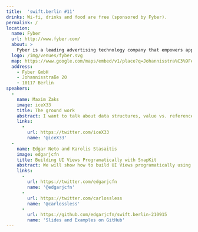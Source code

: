 ```yaml
---
title:  'swift.berlin #11'
drinks: Wi-fi, drinks and food are free (sponsored by Fyber).
permalink: /
location:
  name: Fyber
  url: http://www.fyber.com/
  about: >
    Fyber is a leading advertising technology company that empowers app developers to execute smart monetization strategies.
  logo: /img/venues/fyber.svg
  map: https://www.google.com/maps/embed/v1/place?q=Johannisstra%C3%9Fe%2020%2C%20Berlin%2C%20Germany&key=AIzaSyCjTjlx3dtYCMkR7xQklFA1w0K36eNduPw
  address:
    - Fyber GmbH
    - Johannisstraße 20
    - 10117 Berlin
speakers:
  -
    name: Maxim Zaks
    image: iceX33
    title: The ground work
    abstract: I want to talk about data structures, value vs. reference type and maybe even singleton pattern.
    links:
      -
        url: https://twitter.com/iceX33
        name: '@iceX33'
  -
    name: Edgar Neto and Karolis Stasaitis
    image: edgarjcfn
    title: Building UI Views Programatically with SnapKit
    abstract: We will show how to build UI Views programatically using SnapKit's DSL instead of Interface Builder. We will also expand the discussion about reuse of graphical components through composition (instead of inheritance).
    links:
      -
        url: https://twitter.com/edgarjcfn
        name: '@edgarjcfn'
      -
        url: https://twitter.com/carlossless
        name: '@carlossless'
      -
        url: https://github.com/edgarjcfn/swift.berlin-210915
        name: 'Slides and Examples on GitHub'
---
```

